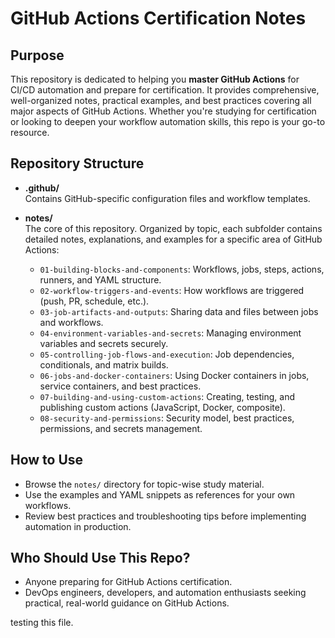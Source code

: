 # GitHub Actions Certification Notes

## Purpose

This repository is dedicated to helping you **master GitHub Actions** for CI/CD automation and prepare for certification. It provides comprehensive, well-organized notes, practical examples, and best practices covering all major aspects of GitHub Actions. Whether you're studying for certification or looking to deepen your workflow automation skills, this repo is your go-to resource.

## Repository Structure

- **.github/**  
  Contains GitHub-specific configuration files and workflow templates.

- **notes/**  
  The core of this repository. Organized by topic, each subfolder contains detailed notes, explanations, and examples for a specific area of GitHub Actions:
    - `01-building-blocks-and-components`: Workflows, jobs, steps, actions, runners, and YAML structure.
    - `02-workflow-triggers-and-events`: How workflows are triggered (push, PR, schedule, etc.).
    - `03-job-artifacts-and-outputs`: Sharing data and files between jobs and workflows.
    - `04-environment-variables-and-secrets`: Managing environment variables and secrets securely.
    - `05-controlling-job-flows-and-execution`: Job dependencies, conditionals, and matrix builds.
    - `06-jobs-and-docker-containers`: Using Docker containers in jobs, service containers, and best practices.
    - `07-building-and-using-custom-actions`: Creating, testing, and publishing custom actions (JavaScript, Docker, composite).
    - `08-security-and-permissions`: Security model, best practices, permissions, and secrets management.

## How to Use

- Browse the `notes/` directory for topic-wise study material.
- Use the examples and YAML snippets as references for your own workflows.
- Review best practices and troubleshooting tips before implementing automation in production.

## Who Should Use This Repo?

- Anyone preparing for GitHub Actions certification.
- DevOps engineers, developers, and automation enthusiasts seeking practical, real-world guidance on GitHub Actions.

testing this file.
